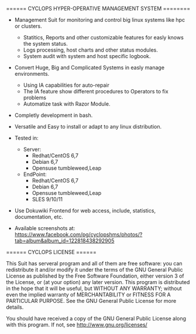 ====== CYCLOPS HYPER-OPERATIVE MANAGEMENT SYSTEM ========

  - Management Suit for monitoring and control big linux systems like hpc or clusters.
    - Statitics, Reports and other customizable features for easly knows the system status.
    - Logs processing, host charts and other status modules.
    - System audit with system and host specific logbook.
  - Convert Huge, Big and Complicated Systems in easly manage environments.
    - Using IA capabilities for auto-repair 
    - The IA feature show different procedures to Operators to fix problems
    - Automatize task with Razor Module.
  - Completly development in bash.
  - Versatile and Easy to install or adapt to any linux distribution.
  
  - Tested in:
    - Server: 
        - Redhat/CentOS 6,7
        - Debian 6,7
        - Opensuse tumbleweed,Leap
    - EndPoint: 
        - Redhat/CentOS 6,7
        - Debian 6,7
        - Opensuse tumbleweed,Leap
        - SLES 9/10/11
              
  - Use Dokuwiki Frontend for web access, include, statistics, documentation, etc.
  
  - Available screenshots at: https://www.facebook.com/pg/cyclopshms/photos/?tab=album&album_id=122818438292905

====== CYCLOPS LICENSE ======

This Suit has serveral program and all of them are free software: 
you can redistribute it and/or modify it under the terms of the GNU General Public License as published by the Free Software Foundation, either version 3 of the License, or
(at your option) any later version.
This program is distributed in the hope that it will be useful, but WITHOUT ANY WARRANTY; 
without even the implied warranty of MERCHANTABILITY or FITNESS FOR A PARTICULAR PURPOSE.
See the GNU General Public License for more details.

You should have received a copy of the GNU General Public License  along with this program.  If not, see http://www.gnu.org/licenses/
